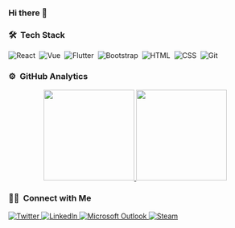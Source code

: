 ### Hi there 👋

### 🛠 &nbsp;Tech Stack

![React](https://img.shields.io/badge/-React-05122A?style=flat&logo=react)&nbsp;
![Vue](https://img.shields.io/badge/-Vue-05122A?style=flat&logo=vue.js)&nbsp;
![Flutter](https://img.shields.io/badge/-Flutter-05122A?&style=flat&logo=Flutter)&nbsp;
![Bootstrap](https://img.shields.io/badge/-Bootstrap-05122A?style=flat&logo=bootstrap&logoColor=563D7C)&nbsp;
![HTML](https://img.shields.io/badge/-HTML-05122A?style=flat&logo=HTML5)&nbsp;
![CSS](https://img.shields.io/badge/-CSS-05122A?style=flat&logo=CSS3&logoColor=1572B6)&nbsp;
![Git](https://img.shields.io/badge/-Git-05122A?style=flat&logo=git)&nbsp;

### ⚙️ &nbsp;GitHub Analytics

<p align="center">
  <a href="https://github.com/sefadogan">
    <img height="180em" src="https://github-readme-stats-eight-theta.vercel.app/api?username=sefadogan&show_icons=true&theme=algolia&include_all_commits=true&count_private=true"/>
    <img height="180em" src="https://github-readme-stats-eight-theta.vercel.app/api/top-langs/?username=sefadogan&layout=compact&langs_count=8&theme=algolia"/>
  </a>
</p>

### 🤝🏻 &nbsp;Connect with Me

<a href="https://twitter.com/chepunchkless" target="_blank">
  <img alt="Twitter" src="https://img.shields.io/badge/-chepunchkless-1da1f2?style=flat&logo=Twitter&logoColor=white"/>
</a>
<a href="https://www.linkedin.com/in/sefadogan/" target="_blank">
  <img alt="LinkedIn" src="https://img.shields.io/badge/-Sefa%20DOĞAN-0077B5?style=flat&logo=Linkedin&logoColor=white"/>
</a>
<a href="mailto:sefadogan@windowslive.com">
  <img alt="Microsoft Outlook" src="https://img.shields.io/badge/sefadogan@windowslive.com-0078D4?style=flat&logo=microsoft-outlook&logoColor=white"/>
</a>
<a href="https://steamcommunity.com/id/ChePunchkless" target="_blank">
  <img alt="Steam" src="https://img.shields.io/badge/ChePunchkless%20-%23000000.svg?&style=flat&logo=steam&logoColor=white"/>
</a>
